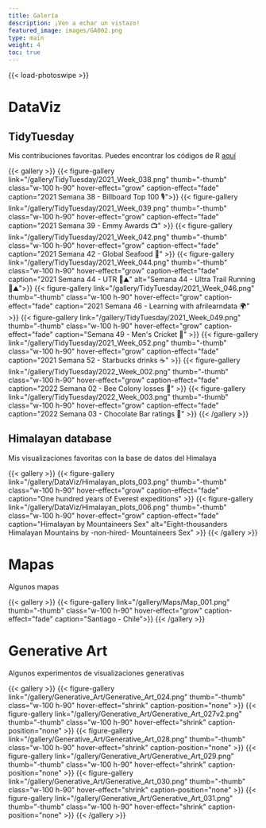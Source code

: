 ```yaml
---
title: Galería
description: ¡Ven a echar un vistazo!
featured_image: images/GA002.png
type: main
weight: 4
toc: true
---
```


{{< load-photoswipe >}}

# DataViz 
## TidyTuesday
Mis contribuciones favoritas. Puedes encontrar los códigos de R [aquí](https://github.com/TamayoLeivaJ/TidyTuesday)

{{< gallery >}}
  {{< figure-gallery link="/gallery/TidyTuesday/2021_Week_038.png" thumb="-thumb" class="w-100 h-90" hover-effect="grow" caption-effect="fade" caption="2021 Semana 38 - Billboard Top 100 🎙">}}
  {{< figure-gallery link="/gallery/TidyTuesday/2021_Week_039.png" thumb="-thumb" class="w-100 h-90" hover-effect="grow" caption-effect="fade" caption="2021 Semana 39 - Emmy Awards 📺" >}}
  {{< figure-gallery link="/gallery/TidyTuesday/2021_Week_042.png" thumb="-thumb" class="w-100 h-90" hover-effect="grow" caption-effect="fade" caption="2021 Semana 42 - Global Seafood 🎣" >}}
  {{< figure-gallery link="/gallery/TidyTuesday/2021_Week_044.png" thumb="-thumb" class="w-100 h-90" hover-effect="grow" caption-effect="fade" caption="2021 Semana 44 - UTR 🗻⛰️" alt="Semana 44 - Ultra Trail Running 🗻⛰️">}}
  {{< figure-gallery link="/gallery/TidyTuesday/2021_Week_046.png" thumb="-thumb" class="w-100 h-90" hover-effect="grow" caption-effect="fade" caption="2021 Semana 46 - Learning with afrilearndata 🌍" >}}
  {{< figure-gallery link="/gallery/TidyTuesday/2021_Week_049.png" thumb="-thumb" class="w-100 h-90" hover-effect="grow" caption-effect="fade" caption="Semana 49 - Men's Cricket 🏏" >}}
  {{< figure-gallery link="/gallery/TidyTuesday/2021_Week_052.png" thumb="-thumb" class="w-100 h-90" hover-effect="grow" caption-effect="fade" caption="2021 Semana 52 - Starbucks drinks ☕" >}}
  {{< figure-gallery link="/gallery/TidyTuesday/2022_Week_002.png" thumb="-thumb" class="w-100 h-90" hover-effect="grow" caption-effect="fade" caption="2022 Semana 02 - Bee Colony losses 🐝" >}}
  {{< figure-gallery link="/gallery/TidyTuesday/2022_Week_003.png" thumb="-thumb" class="w-100 h-90" hover-effect="grow" caption-effect="fade" caption="2022 Semana 03 - Chocolate Bar ratings 🍫" >}}
{{< /gallery >}} 

## Himalayan database

Mis visualizaciones favoritas con la base de datos del Himalaya

{{< gallery >}}
  {{< figure-gallery link="/gallery/DataViz/Himalayan_plots_003.png" thumb="-thumb" class="w-100 h-90" hover-effect="grow" caption-effect="fade" caption="One hundred years of Everest expeditions" >}}
  {{< figure-gallery link="/gallery/DataViz/Himalayan_plots_006.png" thumb="-thumb" class="w-100 h-90" hover-effect="grow" caption-effect="fade" caption="Himalayan by Mountaineers Sex" alt="Eight-thousanders Himalayan Mountains by -non-hired- Mountaineers Sex" >}}
{{< /gallery >}}

# Mapas

Algunos mapas

{{< gallery >}}
{{< figure-gallery link="/gallery/Maps/Map_001.png" thumb="-thumb" class="w-100 h-90" hover-effect="grow" caption-effect="fade" caption="Santiago - Chile">}}
{{< /gallery >}}

# Generative Art

Algunos experimentos de visualizaciones generativas

{{< gallery >}}
  {{< figure-gallery link="/gallery/Generative_Art/Generative_Art_024.png" thumb="-thumb" class="w-100 h-90" hover-effect="shrink" caption-position="none" >}}
  {{< figure-gallery link="/gallery/Generative_Art/Generative_Art_027v2.png" thumb="-thumb" class="w-100 h-90" hover-effect="shrink" caption-position="none" >}}
  {{< figure-gallery link="/gallery/Generative_Art/Generative_Art_028.png" thumb="-thumb" class="w-100 h-90" hover-effect="shrink" caption-position="none" >}}
  {{< figure-gallery link="/gallery/Generative_Art/Generative_Art_029.png" thumb="-thumb" class="w-100 h-90" hover-effect="shrink" caption-position="none" >}}
  {{< figure-gallery link="/gallery/Generative_Art/Generative_Art_030.png" thumb="-thumb" class="w-100 h-90" hover-effect="shrink" caption-position="none" >}}
  {{< figure-gallery link="/gallery/Generative_Art/Generative_Art_031.png" thumb="-thumb" class="w-100 h-90" hover-effect="shrink" caption-position="none" >}}
{{< /gallery >}}
